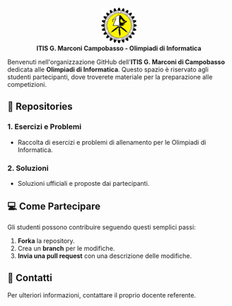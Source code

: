 <p align="center">
  <img src="./assets/itis-marconi-icon.png" alt="Logo ITIS" width="80" height="80" />
  <br />
  <strong>ITIS G. Marconi Campobasso - Olimpiadi di Informatica</strong>
</p>

Benvenuti nell'organizzazione GitHub dell'**ITIS G. Marconi di Campobasso** dedicata alle **Olimpiadi di Informatica**. Questo spazio è riservato agli studenti partecipanti, dove troverete materiale per la preparazione alle competizioni.

## 📁 Repositories

### 1. **Esercizi e Problemi**
   - Raccolta di esercizi e problemi di allenamento per le Olimpiadi di Informatica.

### 2. **Soluzioni**
   - Soluzioni ufficiali e proposte dai partecipanti.

## 💻 Come Partecipare

Gli studenti possono contribuire seguendo questi semplici passi:

1. **Forka** la repository.
2. Crea un **branch** per le modifiche.
3. **Invia una pull request** con una descrizione delle modifiche.

## 📧 Contatti

Per ulteriori informazioni, contattare il proprio docente referente.
